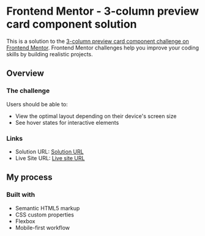 # Frontend Mentor - 3-column preview card component solution

This is a solution to the [3-column preview card component challenge on Frontend Mentor](https://www.frontendmentor.io/challenges/3column-preview-card-component-pH92eAR2-). Frontend Mentor challenges help you improve your coding skills by building realistic projects.

## Overview

### The challenge

Users should be able to:

- View the optimal layout depending on their device's screen size
- See hover states for interactive elements

### Links

- Solution URL: [Solution URL](https://github.com/VishRoy/3-column-preview-card-component-main)
- Live Site URL: [Live site URL](https://vishroy.github.io/3-column-preview-card-component-main/)

## My process

### Built with

- Semantic HTML5 markup
- CSS custom properties
- Flexbox
- Mobile-first workflow
